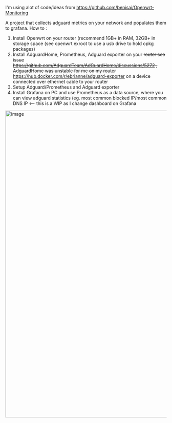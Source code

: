I'm using alot of code/ideas from https://github.com/benisai/Openwrt-Monitoring

A project that collects adguard metrics on your network and populates them to grafana.
How to :
1) Install Openwrt on your router (recommend 1GB+ in RAM, 32GB+ in storage space (see openwrt exroot to use a usb drive to hold opkg packages)
2) Install AdguardHome, Prometheus, Adguard exporter on your <s>router see issue https://github.com/AdguardTeam/AdGuardHome/discussions/5272 , AdguardHome was unstable for me on my router</s> https://hub.docker.com/r/ebrianne/adguard-exporter on a device connected over ethernet cable to your router
3) Setup Adguard/Prometheus and Adguard exporter
4) Install Grafana on PC and use Prometheus as a data source, where you can view adguard statistics (eg. most common blocked IP/most common DNS IP <-- this is a WIP as I change dashboard on Grafana

<img width="959" alt="image" src="https://github.com/akademsubotnik/router-project/assets/44036625/33aa576a-f37a-477b-8f7b-58ad7409f903">
